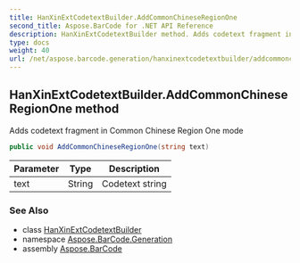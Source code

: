 ```yaml
---
title: HanXinExtCodetextBuilder.AddCommonChineseRegionOne
second_title: Aspose.BarCode for .NET API Reference
description: HanXinExtCodetextBuilder method. Adds codetext fragment in Common Chinese Region One mode
type: docs
weight: 40
url: /net/aspose.barcode.generation/hanxinextcodetextbuilder/addcommonchineseregionone/
---
```

## HanXinExtCodetextBuilder.AddCommonChineseRegionOne method

Adds codetext fragment in Common Chinese Region One mode

```csharp
public void AddCommonChineseRegionOne(string text)
```

| Parameter | Type | Description |
| --- | --- | --- |
| text | String | Codetext string |

### See Also

* class [HanXinExtCodetextBuilder](../)
* namespace [Aspose.BarCode.Generation](../../hanxinextcodetextbuilder/)
* assembly [Aspose.BarCode](../../../)


